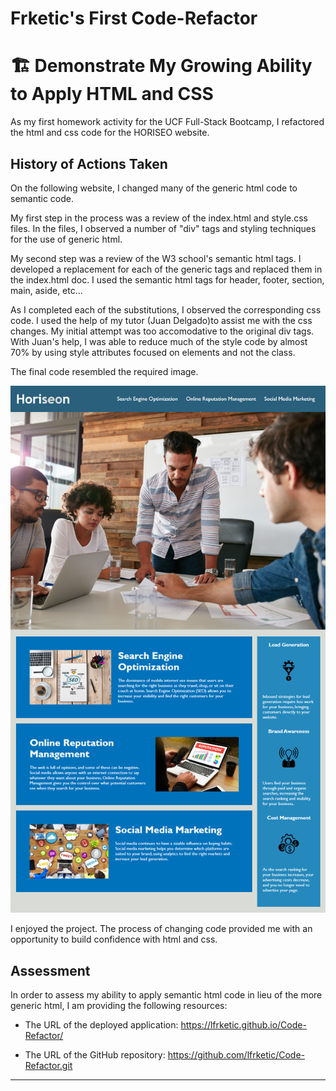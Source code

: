 # Frketic's First Code-Refactor
# 🏗️ Demonstrate My Growing Ability to Apply HTML and CSS 

As my first homework activity for the UCF Full-Stack Bootcamp, I refactored the html and css code for the HORISEO website. 

## History of Actions Taken

On the following website, I changed many of the generic html code to semantic code.  

My first step in the process was a review of the index.html and style.css files.  In the files, I observed a number of "div" tags and styling techniques for the use of generic html. 

My second step was a review of the W3 school's semantic html tags.  I developed a replacement for each of the generic tags and replaced them in the index.html doc.  I used the semantic html tags for header, footer, section, main, aside, etc...  

As I completed each of the substitutions, I observed the corresponding css code.  I used the help of my tutor (Juan Delgado)to assist me with the css changes.  My initial attempt was too accomodative to the original div tags.  With Juan's help, I was able to reduce much of the style code by almost 70% by using style attributes focused on elements and not the class.  

The final code resembled the required image.  

![The Finished Product](./assets/images/01-html-css-git-homework-demo.png) 

I enjoyed the project.  The process of changing code provided me with an opportunity to build confidence with html and css.  

## Assessment

In order to assess my ability to apply semantic html code in lieu of the more generic html, I am providing the following resources:

* The URL of the deployed application: https://lfrketic.github.io/Code-Refactor/

* The URL of the GitHub repository: https://github.com/lfrketic/Code-Refactor.git 


---